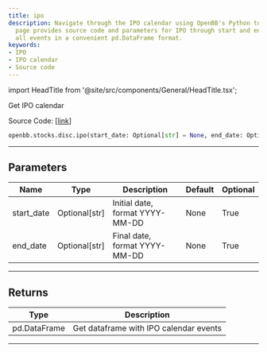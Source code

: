 ```yaml
---
title: ipo
description: Navigate through the IPO calendar using OpenBB's Python toolkit. The
  page provides source code and parameters for IPO through start and end dates, returning
  all events in a convenient pd.DataFrame format.
keywords:
- IPO
- IPO calendar
- Source code
---
```


import HeadTitle from '@site/src/components/General/HeadTitle.tsx';

<HeadTitle title="stocks.disc.ipo - Reference | OpenBB SDK Docs" />

Get IPO calendar

Source Code: [[link](https://github.com/OpenBB-finance/OpenBBTerminal/tree/main/openbb_terminal/stocks/discovery/finnhub_model.py#L16)]

```python
openbb.stocks.disc.ipo(start_date: Optional[str] = None, end_date: Optional[str] = None)
```

---

## Parameters

| Name | Type | Description | Default | Optional |
| ---- | ---- | ----------- | ------- | -------- |
| start_date | Optional[str] | Initial date, format YYYY-MM-DD | None | True |
| end_date | Optional[str] | Final date, format YYYY-MM-DD | None | True |


---

## Returns

| Type | Description |
| ---- | ----------- |
| pd.DataFrame | Get dataframe with IPO calendar events |
---
